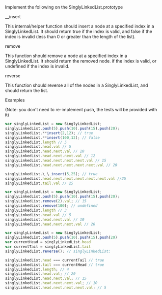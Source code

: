 Implement the following on the SinglyLinkedList.prototype

\_\_insert

This internal/helper function should insert a node at a specified index in a SinglyLinkedList. It should return true if the index is valid, and false if the index is invalid (less than 0 or greater than the length of the list).

remove

This function should remove a node at a specified index in a SinglyLinkedList. It should return the removed node. if the index is valid, or undefined if the index is invalid.

reverse

This function should reverse all of the nodes in a SinglyLinkedList, and should return the list.

Examples

(Note: you don't need to re-implement push, the tests will be provided with it)

```js
var singlyLinkedList = new SinglyLinkedList;
singlyLinkedList.push(5).push(10).push(15).push(20);
singlyLinkedList.**insert(2,12); // true
singlyLinkedList.**insert(100,12); // false
singlyLinkedList.length // 5
singlyLinkedList.head.val // 5
singlyLinkedList.head.next.val // 10
singlyLinkedList.head.next.next.val // 12
singlyLinkedList.head.next.next.next.val // 15
singlyLinkedList.head.next.next.next.next.val // 20

singlyLinkedList.\_\_insert(5,25); // true
singlyLinkedList.head.next.next.next.next.next.val //25
singlyLinkedList.tail.val // 25

var singlyLinkedList = new SinglyLinkedList;
singlyLinkedList.push(5).push(10).push(15).push(20);
singlyLinkedList.remove(2).val; // 15
singlyLinkedList.remove(100); // undefined
singlyLinkedList.length // 3
singlyLinkedList.head.val // 5
singlyLinkedList.head.next.val // 10
singlyLinkedList.head.next.next.val // 20

var singlyLinkedList = new SinglyLinkedList;
singlyLinkedList.push(5).push(10).push(15).push(20)
var currentHead = singlyLinkedList.head
var currentTail = singlyLinkedList.tail
singlyLinkedList.reverse(); // singlyLinkedList;

singlyLinkedList.head === currentTail // true
singlyLinkedList.tail === currentHead // true
singlyLinkedList.length; // 4
singlyLinkedList.head.val; // 20
singlyLinkedList.head.next.val; // 15
singlyLinkedList.head.next.next.val; // 10
singlyLinkedList.head.next.next.next.val; // 5
```
